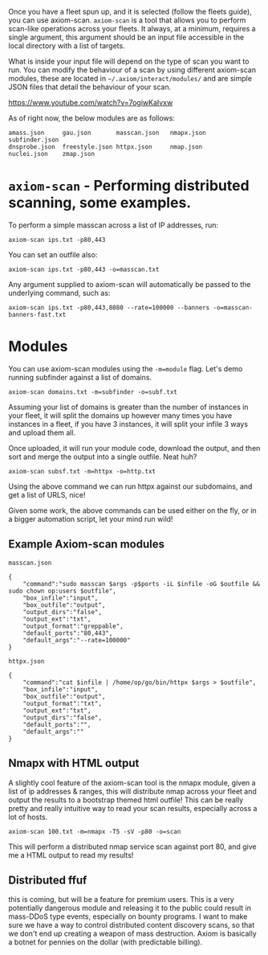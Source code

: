 Once you have a fleet spun up, and it is selected (follow the fleets guide), you can use axiom-scan. `axiom-scan` is a tool that allows you to perform scan-like operations across your fleets. It always, at a minimum, requires a single argument, this argument should be an input file accessible in the local directory with a list of targets.

What is inside your input file will depend on the type of scan you want to run. You can modify the behaviour of a scan by using different axiom-scan modules, these are located in `~/.axiom/interact/modules/` and are simple JSON files that detail the behaviour of your scan.

https://www.youtube.com/watch?v=7ogiwKaIvxw

As of right now, the below modules are  as follows:
```
amass.json     gau.json       masscan.json   nmapx.json     subfinder.json
dnsprobe.json  freestyle.json httpx.json     nmap.json      nuclei.json    zmap.json
```

# `axiom-scan` - Performing distributed scanning, some examples.
To perform a simple masscan across a list of IP addresses, run:

```
axiom-scan ips.txt -p80,443
```

You can set an outfile also:

```
axiom-scan ips.txt -p80,443 -o=masscan.txt
```

Any argument supplied to axiom-scan will automatically be passed to the underlying command, such as:

```
axiom-scan ips.txt -p80,443,8080 --rate=100000 --banners -o=masscan-banners-fast.txt
```


# Modules
You can use axiom-scan modules using the `-m=module` flag. Let's demo running subfinder against a list of domains.

```
axiom-scan domains.txt -m=subfinder -o=subf.txt
```

Assuming your list of domains is greater than the number of instances in your fleet, it will split the domains up however many times you have instances in a fleet,  if you have 3 instances, it will split your infile 3 ways and upload them all.

Once uploaded, it will run your module code, download the output, and then sort and merge the output into a single outfile. Neat huh?

```
axiom-scan subsf.txt -m=httpx -o=http.txt
```

Using the above command we can run httpx against our subdomains, and get a list of URLS, nice!

Given some work, the above commands can be used either on the fly, or in a bigger automation script, let your mind run wild!

## Example Axiom-scan modules
`masscan.json`
```
{
	"command":"sudo masscan $args -p$ports -iL $infile -oG $outfile && sudo chown op:users $outfile",
	"box_infile":"input",
	"box_outfile":"output",
	"output_dirs":"false",
	"output_ext":"txt",
	"output_format":"greppable",
	"default_ports":"80,443",
	"default_args":"--rate=100000"
}
```

`httpx.json`
```
{
	"command":"cat $infile | /home/op/go/bin/httpx $args > $outfile",
	"box_infile":"input",
	"box_outfile":"output",
	"output_format":"txt",
	"output_ext":"txt",
	"output_dirs":"false",
	"default_ports":"",
	"default_args":""
}
```

## Nmapx with HTML output
A slightly cool feature of the axiom-scan tool is the nmapx module, given a list of ip addresses & ranges, this will distribute nmap across your fleet and output the results to a bootstrap themed html outfile! This can be really pretty and really intuitive way to read your scan results, especially across a lot of hosts.


```
axiom-scan 100.txt -m=nmapx -T5 -sV -p80 -o=scan
```

This will perform a distributed nmap service scan against port 80, and give me a HTML output to read my results!

## Distributed ffuf
this is coming, but will be a feature for premium users. This is a very potentially dangerous module and releasing it to the public could result in mass-DDoS type events, especially on bounty programs. I want to make sure we have a way to control distributed content discovery scans, so that we don't end up creating a weapon of mass destruction. Axiom is basically a botnet for pennies on the dollar (with predictable billing).  